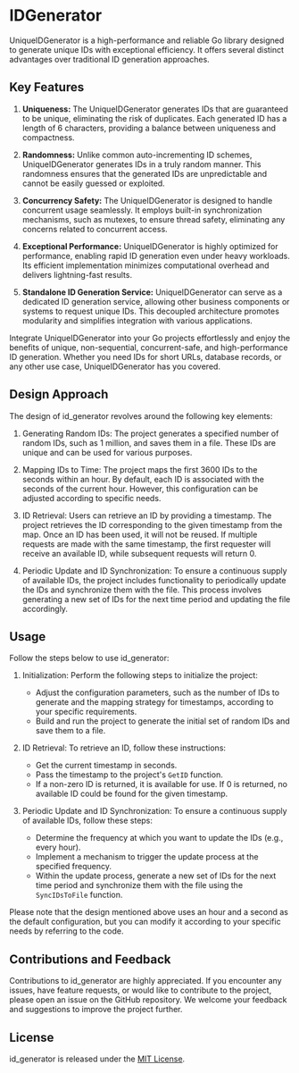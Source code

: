 # IDGenerator

UniqueIDGenerator is a high-performance and reliable Go library designed to generate unique IDs with exceptional efficiency. It offers several distinct advantages over traditional ID generation approaches.

## Key Features

1. **Uniqueness:** The UniqueIDGenerator generates IDs that are guaranteed to be unique, eliminating the risk of duplicates. Each generated ID has a length of 6 characters, providing a balance between uniqueness and compactness.

2. **Randomness:** Unlike common auto-incrementing ID schemes, UniqueIDGenerator generates IDs in a truly random manner. This randomness ensures that the generated IDs are unpredictable and cannot be easily guessed or exploited.

3. **Concurrency Safety:** The UniqueIDGenerator is designed to handle concurrent usage seamlessly. It employs built-in synchronization mechanisms, such as mutexes, to ensure thread safety, eliminating any concerns related to concurrent access.

4. **Exceptional Performance:** UniqueIDGenerator is highly optimized for performance, enabling rapid ID generation even under heavy workloads. Its efficient implementation minimizes computational overhead and delivers lightning-fast results.

5. **Standalone ID Generation Service:** UniqueIDGenerator can serve as a dedicated ID generation service, allowing other business components or systems to request unique IDs. This decoupled architecture promotes modularity and simplifies integration with various applications.

Integrate UniqueIDGenerator into your Go projects effortlessly and enjoy the benefits of unique, non-sequential, concurrent-safe, and high-performance ID generation. Whether you need IDs for short URLs, database records, or any other use case, UniqueIDGenerator has you covered.

## Design Approach

The design of id_generator revolves around the following key elements:

1. Generating Random IDs: The project generates a specified number of random IDs, such as 1 million, and saves them in a file. These IDs are unique and can be used for various purposes.

2. Mapping IDs to Time: The project maps the first 3600 IDs to the seconds within an hour. By default, each ID is associated with the seconds of the current hour. However, this configuration can be adjusted according to specific needs.

3. ID Retrieval: Users can retrieve an ID by providing a timestamp. The project retrieves the ID corresponding to the given timestamp from the map. Once an ID has been used, it will not be reused. If multiple requests are made with the same timestamp, the first requester will receive an available ID, while subsequent requests will return 0.

4. Periodic Update and ID Synchronization: To ensure a continuous supply of available IDs, the project includes functionality to periodically update the IDs and synchronize them with the file. This process involves generating a new set of IDs for the next time period and updating the file accordingly.

## Usage

Follow the steps below to use id_generator:

1. Initialization: Perform the following steps to initialize the project:
   - Adjust the configuration parameters, such as the number of IDs to generate and the mapping strategy for timestamps, according to your specific requirements.
   - Build and run the project to generate the initial set of random IDs and save them to a file.

2. ID Retrieval: To retrieve an ID, follow these instructions:
   - Get the current timestamp in seconds.
   - Pass the timestamp to the project's `GetID` function.
   - If a non-zero ID is returned, it is available for use. If 0 is returned, no available ID could be found for the given timestamp.

3. Periodic Update and ID Synchronization: To ensure a continuous supply of available IDs, follow these steps:
   - Determine the frequency at which you want to update the IDs (e.g., every hour).
   - Implement a mechanism to trigger the update process at the specified frequency.
   - Within the update process, generate a new set of IDs for the next time period and synchronize them with the file using the `SyncIDsToFile` function.

Please note that the design mentioned above uses an hour and a second as the default configuration, but you can modify it according to your specific needs by referring to the code.

## Contributions and Feedback

Contributions to id_generator are highly appreciated. If you encounter any issues, have feature requests, or would like to contribute to the project, please open an issue on the GitHub repository. We welcome your feedback and suggestions to improve the project further.

## License

id_generator is released under the [MIT License](LICENSE).
